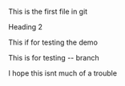 This is the first file in git 

Heading 2

This if for testing the demo

This is for testing -- branch 

I hope this isnt much of a trouble
